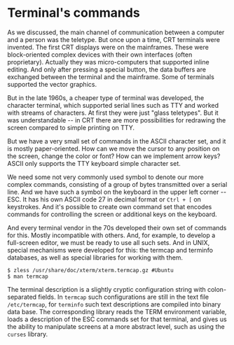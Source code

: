 # Terminal's commands

As we discussed, the main channel of communication between a computer and a person was the teletype. But once upon a time, CRT terminals were invented. The first CRT displays were on the mainframes. These were block-oriented complex devices with their own interfaces (often proprietary). Actually they was micro-computers that supported inline editing. And only after pressing a special button, the data buffers are exchanged between the terminal and the mainframe. Some of terminals supported the vector graphics.

But in the late 1960s, a cheaper type of terminal was developed, the character terminal, which supported serial lines such as TTY and worked with streams of characters. At first they were just "glass teletypes". But it was understandable -- in CRT there are more possibilities for redrawing the screen compared to simple printing on TTY.

But we have a very small set of commands in the ASCII character set, and it is mostly paper-oriented. How can we move the cursor to any position on the screen, change the color or font? How can we implement arrow keys? ASCII only supports the TTY keyboard simple character set.

We need some not very commonly used symbol to denote our more complex commands, consisting of a group of bytes transmitted over a serial line. And we have such a symbol on the keyboard in the upper left corner -- ESC. It has his own ASCII code 27 in decimal format or `Ctrl + [` on keystrokes. And it's possible to create own command set that encodes commands for controlling the screen or additional keys on the keyboard.

And every terminal vendor in the 70s developed their own set of commands for this. Mostly incompatible with others. And, for example, to develop a full-screen editor, we must be ready to use all such sets. And in UNIX, special mechanisms were developed for this: the termcap and terminfo databases, as well as special libraries for working with them.
```
$ zless /usr/share/doc/xterm/xterm.termcap.gz #Ubuntu
$ man termcap
```
The terminal description is a slightly cryptic configuration string with colon-separated fields. In `termcap` such configurations are still in the text file `/etc/termcap`, for `terminfo` such text descriptions are compiled into binary data base. The corresponding library reads the TERM environment variable, loads a description of the ESC commands set for that terminal, and gives us the ability to manipulate screens at a more abstract level, such as using the `curses` library.

